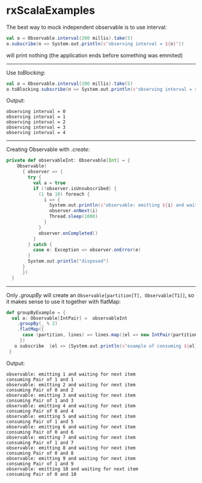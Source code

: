 # rxScalaExamples
The best way to mock independent observable is to use interval:
```scala
val o = Observable.interval(200 millis).take(5)
o.subscribe(n => System.out.println(s"observing interval = ${n}"))
```
will print nothing (the application ends before something was emmited)
***
Use *toBlocking*:
```scala
val o = Observable.interval(200 millis).take(5)
o.toBlocking.subscribe(n => System.out.println(s"observing interval = ${n}"))
```
Output:
```
observing interval = 0
observing interval = 1
observing interval = 2
observing interval = 3
observing interval = 4
```
***
Creating Observable with *.create*:
```scala
private def observableInt: Observable[Int] = {
    Observable(
      { observer => {
        try {
          val a = true
          if (!observer.isUnsubscribed) {
            (1 to 10) foreach {
              i => {
                System.out.println(s"observable: emitting ${i} and waiting for next item")
                observer.onNext(i)
                Thread.sleep(1000)
              }
            }
            observer.onCompleted()
          }
        } catch {
          case e: Exception => observer.onError(e)
        }
        System.out.println("disposed")
      }
      })
  }
```
***
Only *.groupBy* will create an `Observable[partition[T], Observable[T1]]`, so it makes sense to use it together with flatMap:
```scala
def groupByExample = {
  val o: Observable[IntPair] =  observableInt
    .groupBy(_ % 2)
    .flatMap({
      case (partition, lines) => lines.map({el => new IntPair(partition, el)})
     })
   o subscribe  {el => {System.out.println(s"example of consuming ${el}")}}
 }
```
Output: 
```
observable: emitting 1 and waiting for next item
consuming Pair of 1 and 1
observable: emitting 2 and waiting for next item
consuming Pair of 0 and 2
observable: emitting 3 and waiting for next item
consuming Pair of 1 and 3
observable: emitting 4 and waiting for next item
consuming Pair of 0 and 4
observable: emitting 5 and waiting for next item
consuming Pair of 1 and 5
observable: emitting 6 and waiting for next item
consuming Pair of 0 and 6
observable: emitting 7 and waiting for next item
consuming Pair of 1 and 7
observable: emitting 8 and waiting for next item
consuming Pair of 0 and 8
observable: emitting 9 and waiting for next item
consuming Pair of 1 and 9
observable: emitting 10 and waiting for next item
consuming Pair of 0 and 10
```
